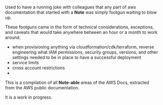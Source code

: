 Used to have a running joke with colleagues that any part of aws documentation that started with a **Note** was simply footgun waiting to blow up. 

These footguns came in the form of technical considerations, exceptions, and caveats that would take anywhere between an hour or a month to work around. 


- when provisioning anything via cloudformation/cdk/terraform, reverse engineering what IAM permissions, security groups, versions, and other settings needed to be in place to have a successful deployment
- service limits 
- cross account restrictions
- 


This is a compilation of all **Note-able** areas of the AWS Docs, extracted from the AWS public documentation.

It is a work in progress.